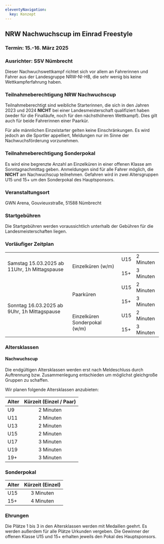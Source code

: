 ```yaml
---
eleventyNavigation:
  key: Konzept
---
```


## NRW Nachwuchscup im Einrad Freestyle

### Termin: 15.-16. März 2025
### Ausrichter: SSV Nümbrecht

Dieser Nachwuchswettkampf richtet sich vor allem an Fahrerinnen und Fahrer aus der Landesgruppe NRW-NI-HB, die sehr wenig bis keine Wettkampferfahrung haben.

### Teilnahmeberechtigung NRW Nachwuchscup

Teilnahmeberechtigt sind weibliche Starterinnen, die sich in den Jahren 2023 und 2024 **NICHT** bei einer Landesmeisterschaft qualifiziert haben (weder für die Finalläufe, noch für den nächsthöheren Wettkampf). Dies gilt auch für beide Fahrerinnen einer Paarkür.

Für alle männlichen Einzelstarter gelten keine Einschränkungen. Es wird jedoch an die Sportler appelliert, Meldungen nur im Sinne der Nachwuchsförderung vorzunehmen.

### Teilnahmeberechtigung Sonderpokal
Es wird eine begrenzte Anzahl an Einzelküren in einer offenen Klasse am Sonntagnachmittag geben. Anmeldungen sind für alle Fahrer möglich, die **NICHT** am Nachwuchscup teilnehmen.
Gefahren wird in zwei Altersgruppen U15 und 15+ um den Sonderpokal des Hauptsponsors.

### Veranstaltungsort

GWN Arena, Gouvieuxstraße, 51588 Nümbrecht

### Startgebühren

Die Startgebühren werden voraussichtlich unterhalb der Gebühren für die Landesmeisterschaften liegen.

### Vorläufiger Zeitplan

<table>
  <tr>
    <td rowspan=2>Samstag 15.03.2025 ab 11Uhr, 1h Mittagspause</td>
    <td rowspan=2>Einzelküren (w/m)</td>
    <td>U15</td>
    <td>2 Minuten</td>
  </tr>
  <tr>
    <td>15+</td>
    <td>3 Minuten</td>
  </tr>
  <tr>
    <td rowspan=4>Sonntag 16.03.2025 ab 9Uhr, 1h Mittagspause</td>
    <td rowspan=2>Paarküren</td>
    <td>U15</td>
    <td>2 Minuten</td>
  </tr>
  <tr>
    <td>15+</td>
    <td>3 Minuten</td>
  </tr>
  <tr>
    <td rowspan=2>Einzelküren Sonderpokal (w/m)</td>
    <td>U15</td>
    <td>2 Minuten</td>
  </tr>
  <tr>
    <td>15+</td>
    <td>3 Minuten</td>
  </tr>
</table>

### Altersklassen

#### Nachwuchscup

Die endgültigen Altersklassen werden erst nach Meldeschluss durch Auftrennung bzw. Zusammenlegung entschieden um möglichst gleichgroße Gruppen zu schaffen.

Wir planen folgende Altersklassen anzubieten:

| Alter | Kürzeit (Einzel / Paar) |
| :---- | :---------------------: |
| U9    |        2 Minuten        |
| U11   |        2 Minuten        |
| U13   |        2 Minuten        |
| U15   |        2 Minuten        |
| U17   |        3 Minuten        |
| U19   |        3 Minuten        |
| 19+   |        3 Minuten        |

### Sonderpokal

| Alter | Kürzeit (Einzel) |
| :---- | :--------------: |
| U15   |    3 Minuten     |
| 15+   |    4 Minuten     |

### Ehrungen

Die Plätze 1 bis 3 in den Altersklassen werden mit Medaillen geehrt.
Es werden außerdem für alle Plätze Urkunden vergeben.
Die Gewinner der offenen Klasse U15 und 15+ erhalten jeweils den Pokal des Hauptsponsors.
